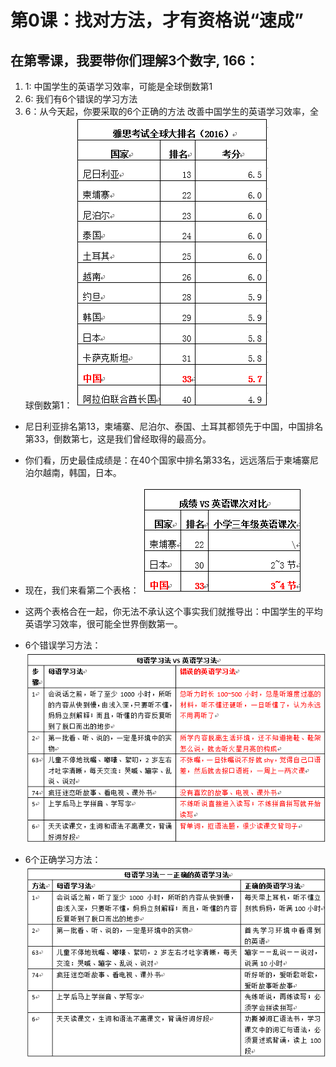 # 第0课：找对方法，才有资格说“速成”

## 在第零课，我要带你们理解3个数字, 166：
1. 1: 中国学生的英语学习效率，可能是全球倒数第1
2. 6: 我们有6个错误的学习方法
3. 6：从今天起，你要采取的6个正确的方法
改善中国学生的英语学习效率，全球倒数第1：
![学习效率](/Resource/1.png)
 
- 尼日利亚排名第13，柬埔寨、尼泊尔、泰国、土耳其都领先于中国，中国排名第33，倒数第七，这是我们曾经取得的最高分。
- 你们看，历史最佳成绩是：在40个国家中排名第33名，远远落后于柬埔寨尼泊尔越南，韩国，日本。

- 现在，我们来看第二个表格：
![学习时间](/Resource/2.png)
 
- 这两个表格合在一起，你无法不承认这个事实我们就推导出：中国学生的平均英语学习效率，很可能全世界倒数第一。

- 6个错误学习方法：
![6个错误的学习方法](/Resource/3.png)

- 6个正确学习方法：
 ![6个正确学习方法：](/Resource/4.png)
